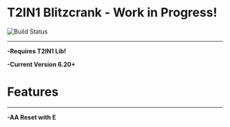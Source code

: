 # T2IN1 Blitzcrank - Work in Progress!

![Build Status](https://camo.githubusercontent.com/cfcaf3a99103d61f387761e5fc445d9ba0203b01/68747470733a2f2f7472617669732d63692e6f72672f6477796c2f657374612e7376673f6272616e63683d6d6173746572?branch=master)

___
**-Requires T2IN1 Lib!**

**-Current Version 6.20+**

# Features
___
**-AA Reset with E**
